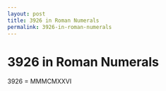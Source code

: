 ```yaml
---
layout: post
title: 3926 in Roman Numerals
permalink: 3926-in-roman-numerals
---
```


# 3926 in Roman Numerals

3926 = MMMCMXXVI

